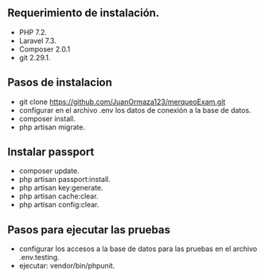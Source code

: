 ## Requerimiento de instalación.

- PHP 7.2.
- Laravel 7.3.
- Composer 2.0.1
- git 2.29.1.

## Pasos de instalacion

- git clone https://github.com/JuanOrmaza123/merqueoExam.git
- configurar en el archivo .env los datos de conexión a la base de datos.
- composer install.
- php artisan migrate.

## Instalar passport

- composer update.
- php artisan passport:install.
- php artisan key:generate.
- php artisan cache:clear.
- php artisan config:clear.

## Pasos para ejecutar las pruebas

- configurar los accesos a la base de datos para las pruebas en el archivo .env.testing.
- ejecutar: vendor/bin/phpunit.
